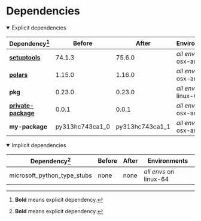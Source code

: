 # Dependencies

<details open>
<summary>Explicit dependencies</summary>

|Dependency[^1]|Before|After|Environments|
|-|-|-|-|
|[**setuptools**](https://pypi.org/project/setuptools)|74.1.3|75.6.0|*all envs* on osx-arm64|
|[**polars**](https://prefix.dev/channels/conda-forge/packages/polars)|1.15.0|1.16.0|*all envs* on osx-arm64|
|**pkg**|0.23.0|0.23.0|*all envs* on linux-64|
|[**private-package**](https://prefix.dev/channels/setup-pixi-test/packages/private-package)|0.0.1|0.0.1|*all envs* on osx-arm64|
|**my-package**|py313hc743ca1_0|py313hc743ca1_1|*all envs* on osx-arm64|

</details>

<details open>
<summary>Implicit dependencies</summary>

|Dependency[^1]|Before|After|Environments|
|-|-|-|-|
|microsoft_python_type_stubs|none|none|*all envs* on linux-64|

</details>

[^1]: **Bold** means explicit dependency.
[^2]: Dependency got downgraded.
